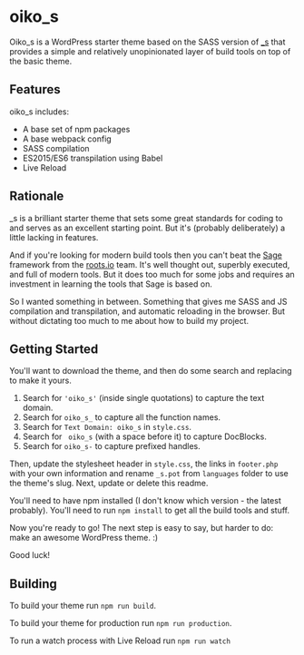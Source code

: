 oiko_s
===

Oiko_s is a WordPress starter theme based on the SASS version of [\_s](https://underscores.me) that provides a simple and relatively unopinionated layer of build tools on top of the basic theme.

Features
---

oiko_s includes:

* A base set of npm packages
* A base webpack config
* SASS compilation
* ES2015/ES6 transpilation using Babel
* Live Reload

Rationale
---

\_s is a brilliant starter theme that sets some great standards for coding to and serves as an excellent starting point. But it's (probably deliberately) a little lacking in features.

And if you're looking for modern build tools then you can't beat the [Sage](https://roots.io/sage) framework from the [roots.io](https://roots.io) team.  It's well thought out, superbly executed, and full of modern tools. But it does too much for some jobs and requires an investment in learning the tools that Sage is based on.

So I wanted something in between. Something that gives me SASS and JS compilation and transpilation, and automatic reloading in the browser. But without dictating too much to me about how to build my project.

Getting Started
---------------

You'll want to download the theme, and then do some search and replacing to make it yours.

1. Search for `'oiko_s'` (inside single quotations) to capture the text domain.
2. Search for `oiko_s_` to capture all the function names.
3. Search for `Text Domain: oiko_s` in `style.css`.
4. Search for <code>&nbsp;oiko_s</code> (with a space before it) to capture DocBlocks.
5. Search for `oiko_s-` to capture prefixed handles.

Then, update the stylesheet header in `style.css`, the links in `footer.php` with your own information and rename `_s.pot` from `languages` folder to use the theme's slug. Next, update or delete this readme.

You'll need to have npm installed (I don't know which version - the latest probably).  You'll need to run `npm install` to get all the build tools and stuff.

Now you're ready to go! The next step is easy to say, but harder to do: make an awesome WordPress theme. :)

Good luck!

Building
---

To build your theme run `npm run build`.

To build your theme for production run `npm run production`.

To run a watch process with Live Reload run `npm run watch`

